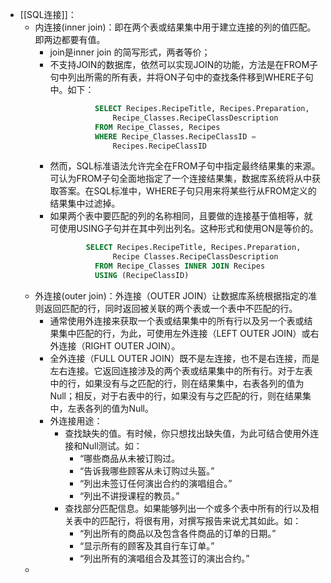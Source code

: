 - [[SQL连接]]：
	- 内连接(inner join)：即在两个表或结果集中用于建立连接的列的值匹配。即两边都要有值。
		- join是inner join 的简写形式，两者等价；
		- 不支持JOIN的数据库，依然可以实现JOIN的功能，方法是在FROM子句中列出所需的所有表，并将ON子句中的查找条件移到WHERE子句中。如下：
		  ```sql 
		            SELECT Recipes.RecipeTitle, Recipes.Preparation,
		                Recipe_Classes.RecipeClassDescription
		            FROM Recipe_Classes, Recipes
		            WHERE Recipe_Classes.RecipeClassID =
		                Recipes.RecipeClassID
		  ```
		- 然而，SQL标准语法允许完全在FROM子句中指定最终结果集的来源。可认为FROM子句全面地指定了一个连接结果集，数据库系统将从中获取答案。在SQL标准中，WHERE子句只用来将某些行从FROM定义的结果集中过滤掉。
		- 如果两个表中要匹配的列的名称相同，且要做的连接基于值相等，就可使用USING子句并在其中列出列名。这种形式和使用ON是等价的。
		  ```sql 
		  		  SELECT Recipes.RecipeTitle, Recipes.Preparation,
		                Recipe Classes.RecipeClassDescription
		            FROM Recipe_Classes INNER JOIN Recipes 
		            USING (RecipeClassID)
		  ```
	- 外连接(outer join)：外连接（OUTER JOIN）让数据库系统根据指定的准则返回匹配的行，同时返回被关联的两个表或一个表中不匹配的行。
		- 通常使用外连接来获取一个表或结果集中的所有行以及另一个表或结果集中匹配的行，为此，可使用左外连接（LEFT OUTER JOIN）或右外连接（RIGHT OUTER JOIN）。
		- 全外连接（FULL OUTER JOIN）既不是左连接，也不是右连接，而是左右连接。它返回连接涉及的两个表或结果集中的所有行。对于左表中的行，如果没有与之匹配的行，则在结果集中，右表各列的值为Null；相反，对于右表中的行，如果没有与之匹配的行，则在结果集中，左表各列的值为Null。
		- 外连接用途：
			- 查找缺失的值。有时候，你只想找出缺失值，为此可结合使用外连接和Null测试。如：
				- “哪些商品从未被订购过。
				- “告诉我哪些顾客从未订购过头盔。”
				- “列出未签订任何演出合约的演唱组合。”
				- “列出不讲授课程的教员。”
			- 查找部分匹配信息。如果能够列出一个或多个表中所有的行以及相关表中的匹配行，将很有用，对撰写报告来说尤其如此。如：
				- “列出所有的商品以及包含各件商品的订单的日期。”
				- “显示所有的顾客及其自行车订单。”
				- “列出所有的演唱组合及其签订的演出合约。”
	-